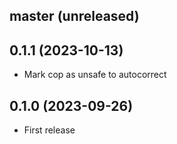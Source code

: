 ## master (unreleased)

## 0.1.1 (2023-10-13)

- Mark cop as unsafe to autocorrect

## 0.1.0 (2023-09-26)

- First release
